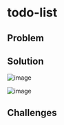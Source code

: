 # todo-list

## Problem ##



## Solution ##

![image](https://user-images.githubusercontent.com/14926097/216992434-2b612520-aa0a-4664-a6cf-d58c8f6ad5a6.png)

![image](https://user-images.githubusercontent.com/14926097/216995735-d44a24df-87de-4483-a294-0a4ad6daefef.png)


## Challenges ##


